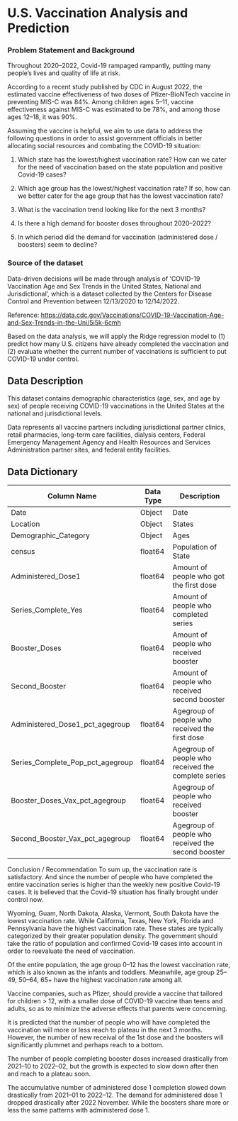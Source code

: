 # U.S. Vaccination Analysis and Prediction

### Problem Statement and Background
Throughout 2020–2022, Covid-19 rampaged rampantly, putting many people’s lives and quality of life at risk.

According to a recent study published by CDC in August 2022, the estimated vaccine effectiveness of two doses of Pfizer-BioNTech vaccine in preventing MIS-C was 84%. Among children ages 5–11, vaccine effectiveness against MIS-C was estimated to be 78%, and among those ages 12–18, it was 90%.

Assuming the vaccine is helpful, we aim to use data to address the following questions in order to assist government officials in better allocating social resources and combating the COVID-19 situation:

1. Which state has the lowest/highest vaccination rate? How can we cater for the need of vaccination based on the state population and positive Covid-19 cases?

2. Which age group has the lowest/highest vaccination rate? If so, how can we better cater for the age group that has the lowest vaccination rate?

3. What is the vaccination trend looking like for the next 3 months?

4. Is there a high demand for booster doses throughout 2020–2022?

5. In which period did the demand for vaccination (administered dose / boosters) seem to decline?

### Source of the dataset

Data-driven decisions will be made through analysis of ‘COVID-19 Vaccination Age and Sex Trends in the United States, National and Jurisdictional’, which is a dataset collected by the Centers for Disease Control and Prevention between 12/13/2020 to 12/14/2022.

Reference: https://data.cdc.gov/Vaccinations/COVID-19-Vaccination-Age-and-Sex-Trends-in-the-Uni/5i5k-6cmh

Based on the data analysis, we will apply the Ridge regression model to (1) predict how many U.S. citizens have already completed the vaccination and (2) evaluate whether the current number of vaccinations is sufficient to put COVID-19 under control.

##  Data Description

This dataset contains demographic characteristics (age, sex, and age by sex) of people receiving COVID-19 vaccinations in the United States at the national and jurisdictional levels.

Data represents all vaccine partners including jurisdictional partner clinics, retail pharmacies, long-term care facilities, dialysis centers, Federal Emergency Management Agency and Health Resources and Services Administration partner sites, and federal entity facilities. 

## Data Dictionary 

| Column Name | Data Type | Description |
| --- | --- | --- |
| Date | Object | Date |
| Location | Object | States  |
| Demographic_Category | Object | Ages |
| census | float64 | Population of State  |
| Administered_Dose1 | float64 | Amount of people who got the first dose |
| Series_Complete_Yes | float64 | Amount of people who completed series  |
| Booster_Doses | float64 | Amount of people who received booster  |
| Second_Booster | float64 | Amount of people who received second booster  |
| Administered_Dose1_pct_agegroup | float64 | Agegroup of people who received the first dose  |
| Series_Complete_Pop_pct_agegroup | float64 |Agegroup of people who received the complete series|
| Booster_Doses_Vax_pct_agegroup | float64 |Agegroup of people who received booster  |
| Second_Booster_Vax_pct_agegroup | float64 | Agegroup of people who received the second booster|

Conclusion / Recommendation
To sum up, the vaccination rate is satisfactory. And since the number of people who have completed the entire vaccination series is higher than the weekly new positive Covid-19 cases. It is believed that the Covid-19 situation has finally brought under control now.


Wyoming, Guam, North Dakota, Alaska, Vermont, South Dakota have the lowest vaccination rate. While California, Texas, New York, Florida and Pennsylvania have the highest vaccination rate. These states are typically categorized by their greater population density. The government should take the ratio of population and confirmed Covid-19 cases into account in order to reevaluate the need of vaccination.


Of the entire population, the age group 0–12 has the lowest vaccination rate, which is also known as the infants and toddlers. Meanwhile, age group 25–49, 50–64, 65+ have the highest vaccination rate among all.

Vaccine companies, such as Pfizer, should provide a vaccine that tailored for children > 12, with a smaller dose of COVID-19 vaccine than teens and adults, so as to minimize the adverse effects that parents were concerning.


It is predicted that the number of people who will have completed the vaccination will more or less reach to plateau in the next 3 months. However, the number of new receival of the 1st dose and the boosters will significantly plummet and perhaps reach to a bottom.


The number of people completing booster doses increased drastically from 2021–10 to 2022–02, but the growth is expected to slow down after then and reach to a plateau soon.


The accumulative number of administered dose 1 completion slowed down drastically from 2021–01 to 2022–12. The demand for administered dose 1 dropped drastically after 2022 November. While the boosters share more or less the same patterns with administered dose 1.

